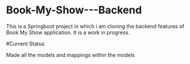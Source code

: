 # Book-My-Show---Backend

This is a Springboot project in which i am cloning the backend features of Book My Show application.
It is a work in progress.

#Current Status

Made all the models and mappings within the models
